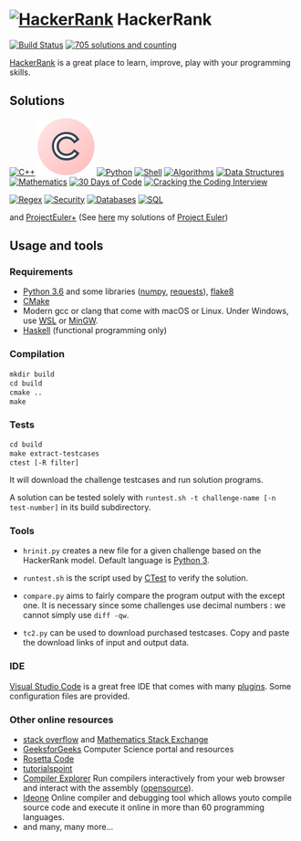 # [![HackerRank](https://hrcdn.net/hackerrank/assets/brand/h_mark_sm-30dc0e0cbd2dded63b294819ff853a90.svg)](https://www.hackerrank.com) HackerRank

[![Build Status](https://travis-ci.org/rene-d/hackerrank.svg?branch=master)](https://travis-ci.org/rene-d/hackerrank) [![705 solutions and counting](https://img.shields.io/badge/Challenges-705-blue.svg)](https://www.hackerrank.com/rene_d?hr_r=1)

[HackerRank](https://www.hackerrank.com/dashboard) is a great place to learn, improve, play with your programming skills.

## Solutions

[![C++](https://hrcdn.net/hackerrank/assets/dashboard/cpp-4644489c8b8e68a81dd0ccfac5097c2e.svg)](cpp/)
[![C](assets_c.svg)](c/)
[![Python](https://hrcdn.net/hackerrank/assets/dashboard/python-473706315bc214a540c1ca7b57f60854.svg)](python/)
[![Shell](https://hrcdn.net/hackerrank/assets/dashboard/shell-5c42f1aa41f72148347b7e91bf46ae4f.svg)](shell/)
[![Algorithms](https://hrcdn.net/hackerrank/assets/dashboard/algorithms-ea9e958ddb5b097c5ebcdd22de4a9766.svg)](algorithms/)
[![Data Structures](https://hrcdn.net/hackerrank/assets/dashboard/data-structures-e83daf9e8769351037cc25ff131931d1.svg)](data-structures/)
[![Mathematics](https://hrcdn.net/hackerrank/assets/dashboard/mathematics-3ec234bd89020880ff0349f9cacdab30.svg)](mathematics/)
[![30 Days of Code](https://hrcdn.net/hackerrank/assets/dashboard/30-days-of-code-bf00cb8a1c6f38bf917f45ea7ab2bf6b.svg)](tutorials/30-days-of-code/)
[![Cracking the Coding Interview](https://hrcdn.net/hackerrank/assets/dashboard/cracking-the-coding-interview-a56b2213a9c4f9393bfeb13261449c37.svg)](tutorials/cracking-the-coding-interview/)

[![Regex](https://hrcdn.net/hackerrank/assets/dashboard/regex-d83b1db79fe03650410202032d3b8afd.svg)](regex/)
[![Security](https://hrcdn.net/hackerrank/assets/dashboard/security-ee10c8f654e78f4659d5dc6305768a63.svg)](security/)
[![Databases](https://hrcdn.net/hackerrank/assets/dashboard/databases-0ff7fcc96c1e9516abc9ea327c9a0ef9.svg)](databases/)
[![SQL](https://hrcdn.net/hackerrank/assets/dashboard/sql-be1ac821f4358a522d8eba7600e69549.svg)](sql/)

and [ProjectEuler+](contests/projecteuler/) (See [here](https://github.com/rene-d/math/tree/master/projecteuler) my solutions of [Project Euler](https://projecteuler.net/))

## Usage and tools

### Requirements

- [Python 3.6](https://www.python.org) and some libraries ([numpy](http://www.numpy.org), [requests](http://html.python-requests.org)), [flake8](http://flake8.readthedocs.io/)
- [CMake](https://cmake.org)
- Modern gcc or clang that come with macOS or Linux. Under Windows, use [WSL](https://docs.microsoft.com/en-us/windows/wsl/install-win10) or [MinGW](http://www.mingw.org).
- [Haskell](https://www.haskell.org) (functional programming only)

### Compilation

    mkdir build
    cd build
    cmake ..
    make

### Tests

    cd build
    make extract-testcases
    ctest [-R filter]

It will download the challenge testcases and run solution programs.

A solution can be tested solely with `runtest.sh -t challenge-name [-n test-number]` in its build subdirectory.

### Tools

- `hrinit.py` creates a new file for a given challenge based on the HackerRank model. Default language is [Python 3](https://wiki.python.org/moin/Python2orPython3).

- `runtest.sh` is the script used by [CTest](https://cmake.org/Wiki/CMake/Testing_With_CTest) to verify the solution.

- `compare.py` aims to fairly compare the program output with the except one. It is necessary since some challenges use decimal numbers : we cannot simply use `diff -qw`.

- `tc2.py` can be used to download purchased testcases. Copy and paste the download links of input and output data.


### IDE

[Visual Studio Code](https://code.visualstudio.com) is a great free IDE that comes with many [plugins](https://marketplace.visualstudio.com/vscode). Some configuration files are provided.

### Other online resources

* [stack overflow](https://stackoverflow.com) and [Mathematics Stack Exchange](https://math.stackexchange.com)
* [GeeksforGeeks](https://www.geeksforgeeks.org) Computer Science portal and resources
* [Rosetta Code](http://rosettacode.org/wiki/Rosetta_Code)
* [tutorialspoint](https://www.tutorialspoint.com/)
* [Compiler Explorer](https://godbolt.org) Run compilers interactively from your web browser and interact with the assembly ([opensource](https://github.com/mattgodbolt/compiler-explorer)).
* [Ideone](https://ideone.com) Online compiler and debugging tool which allows youto compile source code and execute it online in more than 60 programming languages.
* and many, many more...
